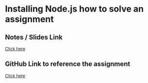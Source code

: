 # **Installing Node.js how to solve an assignment**

## Notes / Slides Link

[Click here](https://petal-estimate-4e9.notion.site/Installing-node-Solving-assignments-3dfb37111f9e48ca80caac66dbe97331)

## GitHub Link to reference the assignment

[Click here]()
